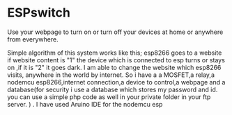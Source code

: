 # ESPswitch
Use your webpage to turn on or turn off your devices at home or anywhere from everywhere.

Simple algorithm of this system works like this;
esp8266 goes to a website if website content is "1" the device which is connected to esp turns or stays on ,if it is "2" it goes dark.
I am able to change the website which esp8266 visits, anywhere in the world by internet.
So i have a a MOSFET,a relay,a nodemcu esp8266,internet connection,a device to control,a webpage and a database(for security i use a database which stores my password and id. you can use a simple php code as well in your private folder in your ftp server. ) .
I have used Aruino IDE for the nodemcu esp


